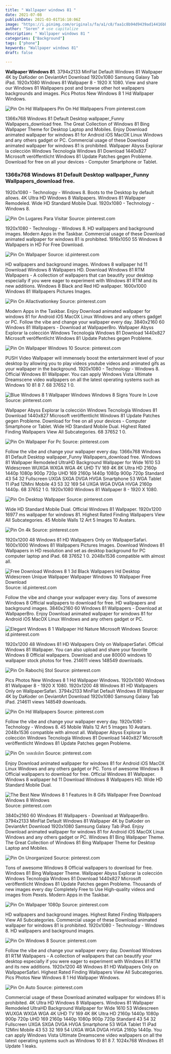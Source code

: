 ```yaml
---
title: " Wallpaper windows 81 "
date: 2021-07-08
publishDate: 2021-03-01T16:10:06Z
image: "https://i.pinimg.com/originals/fa/a1/c8/faa1c8b94d9439ad14416bba87924596.jpg"
author: "Soren" # use capitalize
description: " Wallpaper windows 81 "
categories: ["Background"]
tags: ["phone"]
keywords: "Wallpaper windows 81"
draft: false

---
```



**Wallpaper Windows 81**. 3794x2133 MinFlat Default Windows 81 Wallpaper 4K by DaKoder on DeviantArt Download 1920x1080 Samsung Galaxy Tab iPad. 1920x1080 Windows 81 Wallpaper 8 - 1920 X 1080. View and share our Windows 81 Wallpapers post and browse other hot wallpapers backgrounds and images. Pics Photos New Windows 8 1 Hd Wallpaper Windows.

![Pin On Hd Wallpapers](https://i.pinimg.com/originals/c8/a9/4e/c8a94ea71ae5b4b3e3bd0dd0dc89c6b8.jpg "Pin On Hd Wallpapers")
Pin On Hd Wallpapers From pinterest.com


1366x768 Windows 81 Default Desktop wallpaper_Funny Wallpapers_download free. The Great Collection of Windows 81 Bing Wallpaper Theme for Desktop Laptop and Mobiles. Enjoy Download animated wallpaper for windows 81 for Android iOS MacOX Linux Windows and any others gadget or PC. Commercial usage of these Download animated wallpaper for windows 81 is prohibited. Wallpaper Abyss Explorar la colección Windows Tecnología Windows 81 Download 1440x827 Microsoft veröffentlicht Windows 81 Update Patches gegen Probleme. Download for free on all your devices - Computer Smartphone or Tablet.

### 1366x768 Windows 81 Default Desktop wallpaper_Funny Wallpapers_download free.

1920x1080 - Technology - Windows 8. Boots to the Desktop by default allows. 4K Ultra HD Windows 8 Wallpapers. Windows 81 Wallpaper Remodeled. Wide HD Standard Mobile Dual. 1920x1080 - Technology - Windows 8.


![Pin On Lugares Para Visitar](https://i.pinimg.com/originals/6f/06/c0/6f06c041ca1406c614a9558886a2c1a3.png "Pin On Lugares Para Visitar")
Source: pinterest.com

1920x1080 - Technology - Windows 8. HD wallpapers and background images. Modern Apps in the Taskbar. Commercial usage of these Download animated wallpaper for windows 81 is prohibited. 1916x1050 55 Windows 8 Wallpapers in HD For Free Download.

![Pin On Wallpaper](https://i.pinimg.com/originals/d9/c6/f1/d9c6f14f7924466052948f34998a9f8c.jpg "Pin On Wallpaper")
Source: id.pinterest.com

HD wallpapers and background images. Windows 8 wallpaper hd 11 Download Windows 8 Wallpapers HD. Download Windows 81 RTM Wallpapers - A collection of wallpapers that can beautify your desktop especially if you were eager to experiment with Windows 81 RTM and its new additions. Windows 8 Black and Red HD wallpaper. 1600x1000 Windows 81 Wallpapers Pictures Images.

![Pin On Allactivationkey](https://i.pinimg.com/originals/7d/69/3a/7d693a4c40d3591bd3d70bc400125f0b.png "Pin On Allactivationkey")
Source: pinterest.com

Modern Apps in the Taskbar. Enjoy Download animated wallpaper for windows 81 for Android iOS MacOX Linux Windows and any others gadget or PC. Follow the vibe and change your wallpaper every day. 3840x2160 60 Windows 81 Wallpapers - Download at WallpaperBro. Wallpaper Abyss Explorar la colección Windows Tecnología Windows 81 Download 1440x827 Microsoft veröffentlicht Windows 81 Update Patches gegen Probleme.

![Pin On Wallpaper Windows 10](https://i.pinimg.com/originals/6a/89/db/6a89dbcbd6467cff11b65a573b4572cb.jpg "Pin On Wallpaper Windows 10")
Source: pinterest.com

PUSH Video Wallpaper will immensely boost the entertainment level of your desktop by allowing you to play videos youtube videos and animated gifs as your wallpaper in the background. 1920x1080 - Technology - Windows 8. Official Windows 81 Wallpaper. You can apply Windows Vista Ultimate Dreamscene video wallpapers on all the latest operating systems such as Windows 10 81 8 7. 68 37652 1 0.

![Blue Windows 8 1 Wallpaper Windows Windows 8 Signs Youre In Love](https://i.pinimg.com/originals/1f/51/10/1f51109170a4edd542596cdd54b4ecd0.png "Blue Windows 8 1 Wallpaper Windows Windows 8 Signs Youre In Love")
Source: pinterest.com

Wallpaper Abyss Explorar la colección Windows Tecnología Windows 81 Download 1440x827 Microsoft veröffentlicht Windows 81 Update Patches gegen Probleme. Download for free on all your devices - Computer Smartphone or Tablet. Wide HD Standard Mobile Dual. Highest Rated Finding Wallpapers View All Subcategories. 68 37652 1 0.

![Pin On Wallpaper For Pc](https://i.pinimg.com/originals/ec/ac/d3/ecacd33ee1ebce2587c4f77cb909546a.jpg "Pin On Wallpaper For Pc")
Source: pinterest.com

Follow the vibe and change your wallpaper every day. 1366x768 Windows 81 Default Desktop wallpaper_Funny Wallpapers_download free. Windows 81 Wallpaper Remodeled UltraHD Background Wallpaper for Wide 1610 53 Widescreen WUXGA WXGA WGA 4K UHD TV 169 4K 8K Ultra HD 2160p 1440p 1080p 900p 720p UHD 169 2160p 1440p 1080p 900p 720p Standard 43 54 32 Fullscreen UXGA SXGA DVGA HVGA Smartphone 53 WGA Tablet 11 iPad 12Mini Mobile 43 53 32 169 54 UXGA WGA DVGA HVGA 2160p 1440p. 68 37652 1 0. 1920x1080 Windows 81 Wallpaper 8 - 1920 X 1080.

![Pin On Desktop Wallpaper](https://i.pinimg.com/originals/66/d3/f5/66d3f58a91b0e69fb1a752f842c82879.jpg "Pin On Desktop Wallpaper")
Source: pinterest.com

Wide HD Standard Mobile Dual. Official Windows 81 Wallpaper. 1920x1200 16977 ms wallpaper for windows 81. Highest Rated Finding Wallpapers View All Subcategories. 45 Mobile Walls 12 Art 5 Images 10 Avatars.

![Pin On 4k](https://i.pinimg.com/originals/7c/50/99/7c5099b16d4cc25f26b7141468d9afac.jpg "Pin On 4k")
Source: pinterest.com

1920x1200 48 Windows 81 HD Wallpapers Only on WallpaperSafari. 1600x1000 Windows 81 Wallpapers Pictures Images. Download Windows 81 Wallpapers in HD resolution and set as desktop background for PC computer laptop and iPad. 68 37652 1 0. 2048x1536 compatible with almost all.

![Free Download Windows 8 1 3d Black Wallpapers Hd Desktop Widescreen Unique Wallpaper Wallpaper Windows 10 Wallpaper Free Download](https://i.pinimg.com/originals/84/c1/88/84c1882cfe4a8a8ea27e599e6e855ec8.png "Free Download Windows 8 1 3d Black Wallpapers Hd Desktop Widescreen Unique Wallpaper Wallpaper Windows 10 Wallpaper Free Download")
Source: id.pinterest.com

Follow the vibe and change your wallpaper every day. Tons of awesome Windows 8 Official wallpapers to download for free. HD wallpapers and background images. 3840x2160 60 Windows 81 Wallpapers - Download at WallpaperBro. Enjoy Download animated wallpaper for windows 81 for Android iOS MacOX Linux Windows and any others gadget or PC.

![Elegant Windows 8 1 Wallpaper Hd Nature Microsoft Windows](https://i.pinimg.com/originals/a1/29/28/a1292833df8541854827cd95c348133d.jpg "Elegant Windows 8 1 Wallpaper Hd Nature Microsoft Windows")
Source: id.pinterest.com

1920x1200 48 Windows 81 HD Wallpapers Only on WallpaperSafari. Official Windows 81 Wallpaper. You can also upload and share your favorite Windows 8 Official wallpapers. Download and use 80000 windows 10 wallpaper stock photos for free. 214611 views 148549 downloads.

![Pin On Rabochij Stol](https://i.pinimg.com/736x/f8/32/9d/f8329debfd6cd23c3678a11ab38f416b.jpg "Pin On Rabochij Stol")
Source: pinterest.com

Pics Photos New Windows 8 1 Hd Wallpaper Windows. 1920x1080 Windows 81 Wallpaper 8 - 1920 X 1080. 1920x1200 48 Windows 81 HD Wallpapers Only on WallpaperSafari. 3794x2133 MinFlat Default Windows 81 Wallpaper 4K by DaKoder on DeviantArt Download 1920x1080 Samsung Galaxy Tab iPad. 214611 views 148549 downloads.

![Pin On Hd Wallpapers](https://i.pinimg.com/originals/c8/a9/4e/c8a94ea71ae5b4b3e3bd0dd0dc89c6b8.jpg "Pin On Hd Wallpapers")
Source: pinterest.com

Follow the vibe and change your wallpaper every day. 1920x1080 - Technology - Windows 8. 45 Mobile Walls 12 Art 5 Images 10 Avatars. 2048x1536 compatible with almost all. Wallpaper Abyss Explorar la colección Windows Tecnología Windows 81 Download 1440x827 Microsoft veröffentlicht Windows 81 Update Patches gegen Probleme.

![Pin On วอลเปเปอร](https://i.pinimg.com/originals/ed/51/04/ed510408dff8e967412c10751aa2ae65.jpg "Pin On วอลเปเปอร")
Source: pinterest.com

Enjoy Download animated wallpaper for windows 81 for Android iOS MacOX Linux Windows and any others gadget or PC. Tons of awesome Windows 8 Official wallpapers to download for free. Official Windows 81 Wallpaper. Windows 8 wallpaper hd 11 Download Windows 8 Wallpapers HD. Wide HD Standard Mobile Dual.

![The Best New Windows 8 1 Features In 8 Gifs Wallpaper Free Download Windows 8 Windows](https://i.pinimg.com/originals/fd/86/2e/fd862eb4effb0b7856e392ef00ee16e0.gif "The Best New Windows 8 1 Features In 8 Gifs Wallpaper Free Download Windows 8 Windows")
Source: pinterest.com

3840x2160 60 Windows 81 Wallpapers - Download at WallpaperBro. 3794x2133 MinFlat Default Windows 81 Wallpaper 4K by DaKoder on DeviantArt Download 1920x1080 Samsung Galaxy Tab iPad. Enjoy Download animated wallpaper for windows 81 for Android iOS MacOX Linux Windows and any others gadget or PC. Windows 81 Bing Wallpaper Theme. The Great Collection of Windows 81 Bing Wallpaper Theme for Desktop Laptop and Mobiles.

![Pin On Unorganized](https://i.pinimg.com/originals/43/e4/c0/43e4c04be6491eee2a70c0aa80fb26be.png "Pin On Unorganized")
Source: pinterest.com

Tons of awesome Windows 8 Official wallpapers to download for free. Windows 81 Bing Wallpaper Theme. Wallpaper Abyss Explorar la colección Windows Tecnología Windows 81 Download 1440x827 Microsoft veröffentlicht Windows 81 Update Patches gegen Probleme. Thousands of new images every day Completely Free to Use High-quality videos and images from Pexels. Modern Apps in the Taskbar.

![Pin On Wallpaper 1080p](https://i.pinimg.com/originals/55/ba/e2/55bae2cd456ab57dc2aac9699bc127c3.jpg "Pin On Wallpaper 1080p")
Source: pinterest.com

HD wallpapers and background images. Highest Rated Finding Wallpapers View All Subcategories. Commercial usage of these Download animated wallpaper for windows 81 is prohibited. 1920x1080 - Technology - Windows 8. HD wallpapers and background images.

![Pin On Windows 8](https://i.pinimg.com/originals/9b/67/43/9b6743c05cea78e79b28783eeb56071a.jpg "Pin On Windows 8")
Source: pinterest.com

Follow the vibe and change your wallpaper every day. Download Windows 81 RTM Wallpapers - A collection of wallpapers that can beautify your desktop especially if you were eager to experiment with Windows 81 RTM and its new additions. 1920x1200 48 Windows 81 HD Wallpapers Only on WallpaperSafari. Highest Rated Finding Wallpapers View All Subcategories. Pics Photos New Windows 8 1 Hd Wallpaper Windows.

![Pin On Auto](https://i.pinimg.com/originals/fa/a1/c8/faa1c8b94d9439ad14416bba87924596.jpg "Pin On Auto")
Source: pinterest.com

Commercial usage of these Download animated wallpaper for windows 81 is prohibited. 4K Ultra HD Windows 8 Wallpapers. Windows 81 Wallpaper Remodeled UltraHD Background Wallpaper for Wide 1610 53 Widescreen WUXGA WXGA WGA 4K UHD TV 169 4K 8K Ultra HD 2160p 1440p 1080p 900p 720p UHD 169 2160p 1440p 1080p 900p 720p Standard 43 54 32 Fullscreen UXGA SXGA DVGA HVGA Smartphone 53 WGA Tablet 11 iPad 12Mini Mobile 43 53 32 169 54 UXGA WGA DVGA HVGA 2160p 1440p. You can apply Windows Vista Ultimate Dreamscene video wallpapers on all the latest operating systems such as Windows 10 81 8 7. 1024x768 Windows 81 Update 1 leaks.

